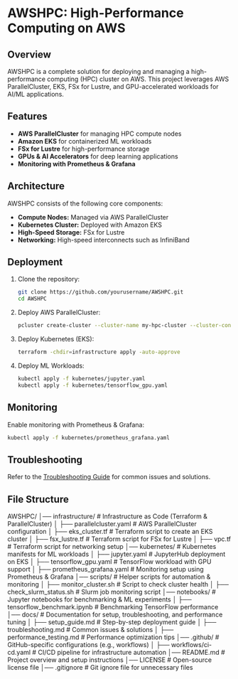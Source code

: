 # AWSHPC: High-Performance Computing on AWS

## Overview
AWSHPC is a complete solution for deploying and managing a high-performance computing (HPC) cluster on AWS. This project leverages AWS ParallelCluster, EKS, FSx for Lustre, and GPU-accelerated workloads for AI/ML applications.

## Features
- **AWS ParallelCluster** for managing HPC compute nodes
- **Amazon EKS** for containerized ML workloads
- **FSx for Lustre** for high-performance storage
- **GPUs & AI Accelerators** for deep learning applications
- **Monitoring with Prometheus & Grafana**

## Architecture
AWSHPC consists of the following core components:
- **Compute Nodes:** Managed via AWS ParallelCluster
- **Kubernetes Cluster:** Deployed with Amazon EKS
- **High-Speed Storage:** FSx for Lustre
- **Networking:** High-speed interconnects such as InfiniBand

## Deployment
1. Clone the repository:
   ```sh
   git clone https://github.com/yourusername/AWSHPC.git
   cd AWSHPC
   ```
2. Deploy AWS ParallelCluster:
   ```sh
   pcluster create-cluster --cluster-name my-hpc-cluster --cluster-configuration infrastructure/parallelcluster.yaml
   ```
3. Deploy Kubernetes (EKS):
   ```sh
   terraform -chdir=infrastructure apply -auto-approve
   ```
4. Deploy ML Workloads:
   ```sh
   kubectl apply -f kubernetes/jupyter.yaml
   kubectl apply -f kubernetes/tensorflow_gpu.yaml
   ```

## Monitoring
Enable monitoring with Prometheus & Grafana:
```sh
kubectl apply -f kubernetes/prometheus_grafana.yaml
```

## Troubleshooting
Refer to the [Troubleshooting Guide](docs/troubleshooting.md) for common issues and solutions.

## File Structure

AWSHPC/
│── infrastructure/            # Infrastructure as Code (Terraform & ParallelCluster)
│   ├── parallelcluster.yaml  # AWS ParallelCluster configuration
│   ├── eks_cluster.tf        # Terraform script to create an EKS cluster
│   ├── fsx_lustre.tf         # Terraform script for FSx for Lustre
│   ├── vpc.tf                # Terraform script for networking setup
│── kubernetes/               # Kubernetes manifests for ML workloads
│   ├── jupyter.yaml          # JupyterHub deployment on EKS
│   ├── tensorflow_gpu.yaml   # TensorFlow workload with GPU support
│   ├── prometheus_grafana.yaml # Monitoring setup using Prometheus & Grafana
│── scripts/                  # Helper scripts for automation & monitoring
│   ├── monitor_cluster.sh    # Script to check cluster health
│   ├── check_slurm_status.sh # Slurm job monitoring script
│── notebooks/                # Jupyter notebooks for benchmarking & ML experiments
│   ├── tensorflow_benchmark.ipynb # Benchmarking TensorFlow performance
│── docs/                     # Documentation for setup, troubleshooting, and performance tuning
│   ├── setup_guide.md        # Step-by-step deployment guide
│   ├── troubleshooting.md    # Common issues & solutions
│   ├── performance_testing.md # Performance optimization tips
│── .github/                   # GitHub-specific configurations (e.g., workflows)
│   ├── workflows/ci-cd.yaml  # CI/CD pipeline for infrastructure automation
│── README.md                 # Project overview and setup instructions
│── LICENSE                   # Open-source license file
│── .gitignore                # Git ignore file for unnecessary files


